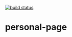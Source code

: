 [![build status](https://github.com/coryrylan/angular-github-actions/workflows/Build/badge.svg)](https://github.com/dince12/personal-page/actions)
# personal-page